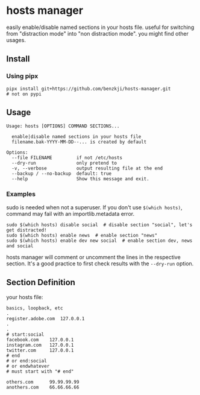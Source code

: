 
# hosts manager

easily enable/disable named sections in your hosts file.
useful for switching from "distraction mode" into "non distraction mode". 
you might find other usages.

## Install

### Using pipx

    pipx install git+https://github.com/benzkji/hosts-manager.git
    # not on pypi

## Usage

```
Usage: hosts [OPTIONS] COMMAND SECTIONS...

  enable|disable named sections in your hosts file  
  filename.bak-YYYY-MM-DD--... is created by default

Options:
  --file FILENAME         if not /etc/hosts
  --dry-run               only pretend to
  -v, --verbose           output resulting file at the end
  --backup / --no-backup  default: true
  --help                  Show this message and exit.
```

### Examples

sudo is needed when not a superuser. If you don't use `$(which hosts)`, command
may fail with an importlib.metadata error.

```
sudo $(which hosts) disable social  # disable section "social", let's get distracted! 
sudo $(which hosts) enable news  # enable section "news" 
sudo $(which hosts) enable dev new social  # enable section dev, news and social
```

hosts manager will comment or uncomment the lines in the respective section. It's a good practice to 
first check results with the `--dry-run` option.


## Section Definition

your hosts file:

``` 
basics, loopback, etc
.
register.adobe.com  127.0.0.1
.
.
# start:social
facebook.com    127.0.0.1
instagram.com   127.0.0.1
twitter.com     127.0.0.1
# end  
# or end:social
# or endwhatever
# must start with "# end"

others.com      99.99.99.99
anothers.com    66.66.66.66
